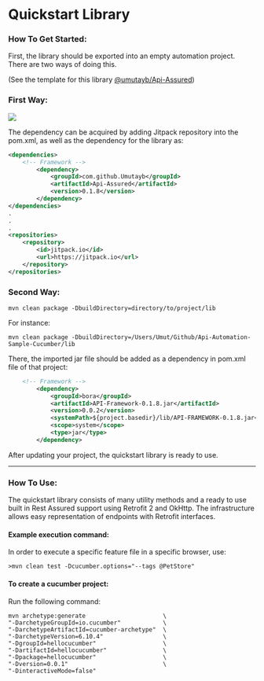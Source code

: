 # Quickstart Library

### How To Get Started:

First, the library should be exported into an empty automation project. There are two ways of doing this. 

(See the template for this library [@umutayb/Api-Assured](https://github.com/Umutayb/Api-Automation-Sample))

### First Way:

[![](https://jitpack.io/v/umutayb/api-assured.svg)](https://jitpack.io/#umutayb/api-assured)

The dependency can be acquired by adding Jitpack repository into the pom.xml, as well as the dependency for the library as:
```xml
<dependencies>
    <!-- Framework -->
        <dependency>
            <groupId>com.github.Umutayb</groupId>
            <artifactId>Api-Assured</artifactId>
            <version>0.1.8</version>
        </dependency>   
</dependencies>
.
.
.
<repositories>
    <repository>
        <id>jitpack.io</id>
        <url>https://jitpack.io</url>
    </repository>
</repositories>
```
### Second Way:
```shell
mvn clean package -DbuildDirectory=directory/to/project/lib
```
For instance:
```shell
mvn clean package -DbuildDirectory=/Users/Umut/Github/Api-Automation-Sample-Cucumber/lib
```
There, the imported jar file should be added as a dependency in pom.xml file of that project:
```xml
    <!-- Framework -->
        <dependency>
            <groupId>bora</groupId>
            <artifactId>API-Framework-0.1.8.jar</artifactId>
            <version>0.0.2</version>
            <systemPath>${project.basedir}/lib/API-FRAMEWORK-0.1.8.jar</systemPath>
            <scope>system</scope>
            <type>jar</type>
        </dependency>
```

After updating your project, the quickstart library is ready to use.
___
### How To Use:

The quickstart library consists of many utility methods and a ready to use built in Rest Assured support using Retrofit 2 and OkHttp.
The infrastructure allows easy representation of endpoints with Retrofit interfaces.

#### Example execution command:
In order to execute a specific feature file in a specific browser, use:
 ```shell
>mvn clean test -Dcucumber.options="--tags @PetStore"
 ```

#### To create a cucumber project:
Run the following command:
````shell
mvn archetype:generate                      \
"-DarchetypeGroupId=io.cucumber"            \
"-DarchetypeArtifactId=cucumber-archetype"  \
"-DarchetypeVersion=6.10.4"                 \
"-DgroupId=hellocucumber"                   \
"-DartifactId=hellocucumber"                \
"-Dpackage=hellocucumber"                   \
"-Dversion=0.0.1"                           \
"-DinteractiveMode=false"
````
